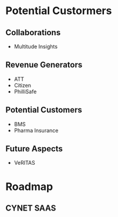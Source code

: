 # Potential Custormers

## Collaborations

+ Multitude Insights

## Revenue Generators

+ ATT
+ Citizen
+ PhilliSafe

## Potential Customers

+ BMS
+ Pharma Insurance


## Future Aspects

+ VeRITAS


# Roadmap

## CYNET SAAS





